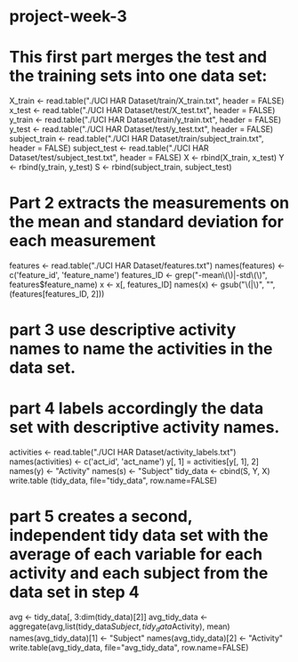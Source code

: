 project-week-3
==============
# This first part  merges the test and the training sets into one data set:
X_train <- read.table("./UCI HAR Dataset/train/X_train.txt", header = FALSE)
x_test <- read.table("./UCI HAR Dataset/test/X_test.txt", header = FALSE)
y_train <- read.table("./UCI HAR Dataset/train/y_train.txt", header = FALSE)
y_test <- read.table("./UCI HAR Dataset/test/y_test.txt", header = FALSE)
subject_train <- read.table("./UCI HAR Dataset/train/subject_train.txt", header = FALSE)
subject_test <- read.table("./UCI HAR Dataset/test/subject_test.txt", header = FALSE)
X <- rbind(X_train, x_test)
Y <- rbind(y_train, y_test)
S <- rbind(subject_train, subject_test)

# Part 2 extracts the measurements on the mean and standard deviation for each measurement
features <- read.table("./UCI HAR Dataset/features.txt")
names(features) <- c('feature_id', 'feature_name')
features_ID <- grep("-mean\\(\\)|-std\\(\\)", features$feature_name) 
x <- x[, features_ID] 
names(x) <- gsub("\\(|\\)", "", (features[features_ID, 2]))

# part 3 use descriptive activity names to name the activities in the data set.
# part 4 labels accordingly the data set with descriptive activity names.
activities <- read.table("./UCI HAR Dataset/activity_labels.txt")
names(activities) <- c('act_id', 'act_name')
y[, 1] = activities[y[, 1], 2]
names(y) <- "Activity"
names(s) <- "Subject"
tidy_data <- cbind(S, Y, X)
write.table (tidy_data, file="tidy_data", row.name=FALSE)

# part 5 creates a second, independent tidy data set with the average of each variable for each activity and each subject from the data set in step 4
avg <- tidy_data[, 3:dim(tidy_data)[2]] 
avg_tidy_data <- aggregate(avg,list(tidy_data$Subject, tidy_data$Activity), mean)
names(avg_tidy_data)[1] <- "Subject"
names(avg_tidy_data)[2] <- "Activity"
write.table(avg_tidy_data, file="avg_tidy_data", row.name=FALSE)
